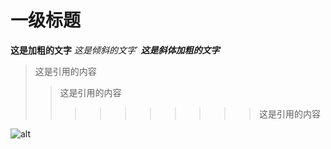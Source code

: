 # 一级标题

**这是加粗的文字**
*这是倾斜的文字*`
***这是斜体加粗的文字***

>这是引用的内容
>>这是引用的内容
>>>>>>>>>>这是引用的内容

![alt](https://static.liaoxuefeng.com/files/attachments/919018919808256/0 "远程仓库")